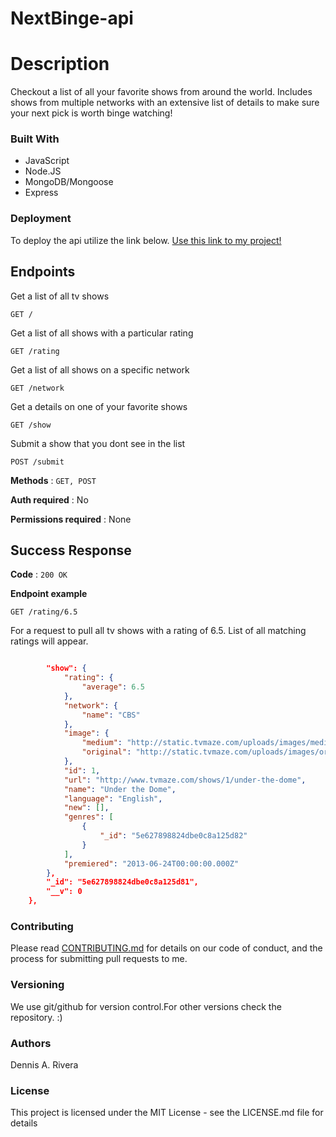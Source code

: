 # NextBinge-api

# Description

Checkout a list of all your favorite shows from around the world. Includes shows from multiple networks with an extensive list of details to make sure your next pick is worth binge watching!

### Built With

- JavaScript
- Node.JS
- MongoDB/Mongoose
- Express

### Deployment

To deploy the api utilize the link below.
[Use this link to my project!](https://d-riv.github.io/Project-1-Portfolio/)

## Endpoints

Get a list of all tv shows

```
GET /
```

Get a list of all shows with a particular rating

```
GET /rating
```

Get a list of all shows on a specific network

```
GET /network
```

Get a details on one of your favorite shows

```
GET /show
```

Submit a show that you dont see in the list

```
POST /submit
```

**Methods** : `GET, POST`

**Auth required** : No

**Permissions required** : None

## Success Response

**Code** : `200 OK`

**Endpoint example**

```
GET /rating/6.5
```

For a request to pull all tv shows with a rating of 6.5. List of all matching ratings will appear.

```json

        "show": {
            "rating": {
                "average": 6.5
            },
            "network": {
                "name": "CBS"
            },
            "image": {
                "medium": "http://static.tvmaze.com/uploads/images/medium_portrait/81/202627.jpg",
                "original": "http://static.tvmaze.com/uploads/images/original_untouched/81/202627.jpg"
            },
            "id": 1,
            "url": "http://www.tvmaze.com/shows/1/under-the-dome",
            "name": "Under the Dome",
            "language": "English",
            "new": [],
            "genres": [
                {
                    "_id": "5e627898824dbe0c8a125d82"
                }
            ],
            "premiered": "2013-06-24T00:00:00.000Z"
        },
        "_id": "5e627898824dbe0c8a125d81",
        "__v": 0
    },
```

### Contributing

Please read [CONTRIBUTING.md](https://gist.github.com/PurpleBooth/b24679402957c63ec426) for details on our code of conduct, and the process for submitting pull requests to me.

### Versioning

We use git/github for version control.For other versions check the repository. :)

### Authors

Dennis A. Rivera

### License

This project is licensed under the MIT License - see the LICENSE.md file for details
